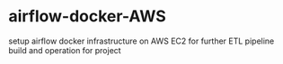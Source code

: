 # airflow-docker-AWS
setup airflow docker infrastructure on AWS EC2 for further ETL pipeline build and operation for project
